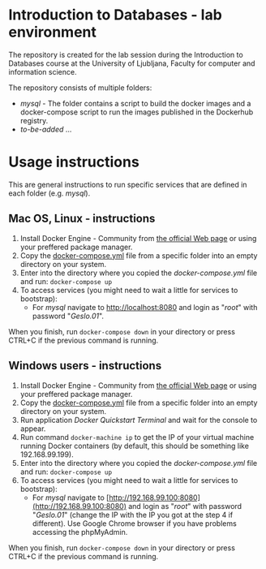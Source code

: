 # Introduction to Databases - lab environment

The repository is created for the lab session during the Introduction to Databases course at the University of Ljubljana, Faculty for computer and information science.

The repository consists of multiple folders:

* *mysql* - The folder contains a script to build the docker images and a docker-compose script to run the images published in the Dockerhub registry. 
* *to-be-added* ...

# Usage instructions

This are general instructions to run specific services that are defined in each folder (e.g. *mysql*).

## Mac OS, Linux - instructions

1. Install Docker Engine - Community from [the official Web page](https://docs.docker.com/install/) or using your preffered package manager.
2. Copy the [docker-compose.yml](docker-compose.yml) file from a specific folder into an empty directory on your system.
3. Enter into the directory where you copied the *docker-compose.yml* file and run: `docker-compose up`
4. To access services (you might need to wait a little for services to bootstrap):
	* For *mysql* navigate to [http://localhost:8080](http://localhost:8080) and login as "*root*" with password "*Geslo.01*".

When you finish, run `docker-compose down` in your directory or press CTRL+C if the previous command is running.

## Windows users - instructions

1. Install Docker Engine - Community from [the official Web page](https://docs.docker.com/install/) or using your preffered package manager.
2. Copy the [docker-compose.yml](docker-compose.yml) file from a specific folder into an empty directory on your system.
3. Run application *Docker Quickstart Terminal* and wait for the console to appear.
4. Run command `docker-machine ip` to get the IP of your virtual machine running Docker containers (by default, this should be something like 192.168.99.199).
3. Enter into the directory where you copied the *docker-compose.yml* file and run: `docker-compose up`
4. To access services (you might need to wait a little for services to bootstrap):
	* For *mysql* navigate to [http://192.168.99.100:8080](http://192.168.99.100:8080) and login as "*root*" with password "*Geslo.01*" (change the IP with the IP you got at the step 4 if different). Use Google Chrome browser if you have problems accessing the phpMyAdmin.

When you finish, run `docker-compose down` in your directory or press CTRL+C if the previous command is running.